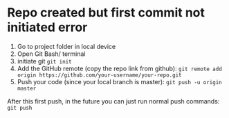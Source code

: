 # Repo created but first commit not initiated error

1. Go to project folder in local device
2. Open Git Bash/ terminal
3. initiate git 
` git init `
4. Add the GitHub remote (copy the repo link from github):
` git remote add origin https://github.com/your-username/your-repo.git `
5. Push your code (since your local branch is master):
` git push -u origin master `


After this first push, in the future you can just run normal push commands:
` git push `
